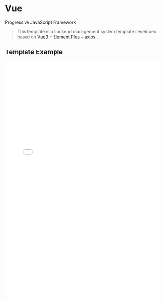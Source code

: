 # Vue

Progressive JavaScript Framework

> This template is a backend management system template developed based on [Vue3 <Badge type="tip" text="^3.2.47" />](https://vuejs.org/) + [Element Plus <Badge type="tip" text="^2.2.29" />](https://element-plus.org/en-US/) + [axios <Badge type="tip" text="^1.3.2" />](https://axios-http.com/).

## Template Example

<iframe v-if='flag' src="//team.zhangsifan.com/vue3-elementplus-ts-template/" style="border: none; width: 100%; height: 768px" ></iframe>

<script setup>
import { ref,onMounted } from 'vue'

const flag = ref(false)

onMounted(() => {
   setTimeout(() => {
      flag.value = true
    }, 300)
})
</script>